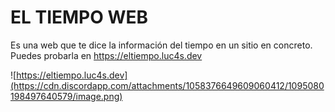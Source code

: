 # EL TIEMPO WEB

Es una web que te dice la información del tiempo en un sitio en concreto. Puedes probarla en https://eltiempo.luc4s.dev

![https://eltiempo.luc4s.dev](https://cdn.discordapp.com/attachments/1058376649609060412/1095080198497640579/image.png)



